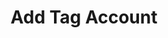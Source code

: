 ---
title: Add Tag Account
excerpt: Adds tag for the account.
api:
  file: lolzteam-public-api-market.json
  operationId: accountsManaging.addTag
deprecated: false
hidden: false
metadata:
  title: ''
  description: ''
  robots: index
next:
  description: ''
---